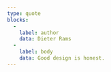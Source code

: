 ```yaml
---
type: quote
blocks:
  -
    label: author
    data: Dieter Rams
  -
    label: body
    data: Good design is honest.
---
```

